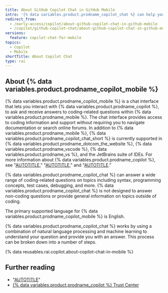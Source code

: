 ```yaml
---
title: About GitHub Copilot Chat in GitHub Mobile
intro: '{% data variables.product.prodname_copilot_chat %} can help you by providing answers to coding related questions directly within {% data variables.product.prodname_mobile %}.'
redirect_from:
  - /early-access/copilot/about-github-copilot-chat-in-github-mobile
  - /copilot/github-copilot-chat/about-github-copilot-chat-in-github-mobile
versions:
  feature: copilot-chat-for-mobile
topics:
  - Copilot
  - Mobile
shortTitle: About Copilot Chat
type: rai
---
```


## About {% data variables.product.prodname_copilot_mobile %}

{% data variables.product.prodname_copilot_mobile %} is a chat interface that lets you interact with {% data variables.product.prodname_copilot %}, to ask and receive answers to coding-related questions within {% data variables.product.prodname_mobile %}. The chat interface provides access to coding information and support without requiring you to navigate documentation or search online forums. In addition to {% data variables.product.prodname_mobile %}, {% data variables.product.prodname_copilot_chat_short %} is currently supported in {% data variables.product.prodname_dotcom_the_website %}, {% data variables.product.prodname_vscode %}, {% data variables.product.prodname_vs %}, and the JetBrains suite of IDEs. For more information about {% data variables.product.prodname_copilot %}, see "[AUTOTITLE](/copilot/overview-of-github-copilot/about-github-copilot-individual)," "[AUTOTITLE](/copilot/overview-of-github-copilot/about-github-copilot-business)," and "[AUTOTITLE](/copilot/github-copilot-enterprise/overview/about-github-copilot-enterprise)."

{% data variables.product.prodname_copilot_chat %} can answer a wide range of coding-related questions on topics including syntax, programming concepts, test cases, debugging, and more. {% data variables.product.prodname_copilot_chat %} is not designed to answer non-coding questions or provide general information on topics outside of coding.

The primary supported language for {% data variables.product.prodname_copilot_mobile %} is English.

{% data variables.product.prodname_copilot_chat %} works by using a combination of natural language processing and machine learning to understand your question and provide you with an answer. This process can be broken down into a number of steps.

{% data reusables.rai.copilot.about-copilot-chat-in-mobile %}

## Further reading

- "[AUTOTITLE](/free-pro-team@latest/site-policy/github-terms/github-copilot-pre-release-terms)"
- [{% data variables.product.prodname_copilot %} Trust Center](https://resources.github.com/copilot-trust-center/)
